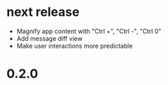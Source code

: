 # next release
- Magnify app content with "Ctrl +", "Ctrl -", "Ctrl 0"
- Add message diff view
- Make user interactions more predictable

# 0.2.0

